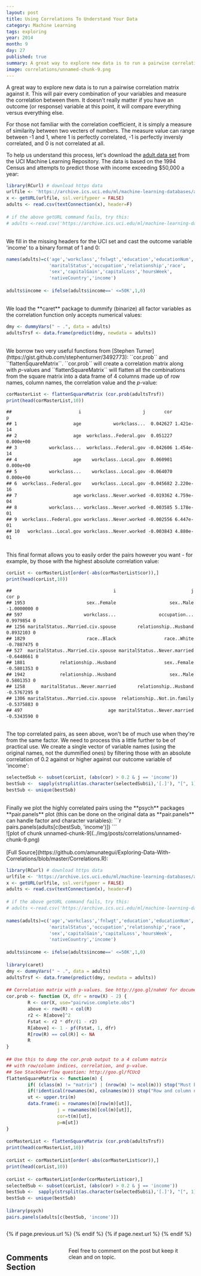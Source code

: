 ```yaml
---
layout: post
title: Using Correlations To Understand Your Data
category: Machine Learning
tags: exploring
year: 2014
month: 9
day: 27
published: true
summary: A great way to explore new data is to run a pairwise correlation matrix against it. This will pair every combination of your variables and measure the correlation between them.
image: correlations/unnamed-chunk-9.png
---
```


A great way to explore new data is to run a pairwise correlation matrix against it. This will pair every combination of your variables and measure the correlation between them. It doesn't really matter if you have an outcome (or response) variable at this point, it will compare everything versus everything else.

For those not familiar with the correlation coefficient, it is simply a measure of similarity between two vecters of numbers. The measure value can range between -1 and 1, where 1 is perfectly correlated, -1 is perfectly inversly correlated, and 0 is not correlated at all.  

To help us understand this process, let's download the [adult.data set](https://archive.ics.uci.edu/ml/datasets/Adult) from the UCI Machine Learning Repository. The data is based on the 1994 Census and attempts to predict those with income exceeding $50,000 a year:

```r
library(RCurl) # download https data
urlfile <- 'https://archive.ics.uci.edu/ml/machine-learning-databases/adult/adult.data'
x <- getURL(urlfile, ssl.verifypeer = FALSE)
adults <- read.csv(textConnection(x), header=F)

# if the above getURL command fails, try this:
# adults <-read.csv('https://archive.ics.uci.edu/ml/machine-learning-databases/adult/adult.data', header=F)
```
<BR>
We fill in the missing headers for the UCI set and cast the outcome variable 'income' to a binary format of 1 and 0:

```r
names(adults)=c('age','workclass','fnlwgt','education','educationNum',
                'maritalStatus','occupation','relationship','race',
                'sex','capitalGain','capitalLoss','hoursWeek',
                'nativeCountry','income')

adults$income <- ifelse(adults$income==' <=50K',1,0)
```
<BR>
We load the **caret** package to dummify (binarize) all factor variables as the correlation function only accepts numerical values:

```r
dmy <- dummyVars(" ~ .", data = adults)
adultsTrsf <- data.frame(predict(dmy, newdata = adults))
```
<BR>
We borrow two very useful functions from [Stephen Turner](https://gist.github.com/stephenturner/3492773): ``cor.prob`` and ``flattenSquareMatrix``. ``cor.prob`` will create a correlation matrix along with <i>p</i>-values and ``flattenSquareMatrix`` will flatten all the combinations from the square matrix into a data frame of 4 columns made up of row names, column names, the correlation value and the <i>p</i>-value:

```r
corMasterList <- flattenSquareMatrix (cor.prob(adultsTrsf))
print(head(corMasterList,10))
```

```
##                         i                       j       cor         p
## 1                     age            workclass...  0.042627 1.421e-14
## 2                     age  workclass..Federal.gov  0.051227 0.000e+00
## 3            workclass...  workclass..Federal.gov -0.042606 1.454e-14
## 4                     age    workclass..Local.gov  0.060901 0.000e+00
## 5            workclass...    workclass..Local.gov -0.064070 0.000e+00
## 6  workclass..Federal.gov    workclass..Local.gov -0.045682 2.220e-16
## 7                     age workclass..Never.worked -0.019362 4.759e-04
## 8            workclass... workclass..Never.worked -0.003585 5.178e-01
## 9  workclass..Federal.gov workclass..Never.worked -0.002556 6.447e-01
## 10   workclass..Local.gov workclass..Never.worked -0.003843 4.880e-01
```
<BR>
This final format allows you to easily order the pairs however you want - for example, by those with the highest absolute correlation value:

```r
corList <- corMasterList[order(-abs(corMasterList$cor)),]
print(head(corList,10))
```

```
##                                      i                            j        cor p
## 1953                       sex..Female                    sex..Male -1.0000000 0
## 597                       workclass...                occupation...  0.9979854 0
## 1256 maritalStatus..Married.civ.spouse        relationship..Husband  0.8932103 0
## 1829                       race..Black                  race..White -0.7887475 0
## 527  maritalStatus..Married.civ.spouse maritalStatus..Never.married -0.6448661 0
## 1881             relationship..Husband                  sex..Female -0.5801353 0
## 1942             relationship..Husband                    sex..Male  0.5801353 0
## 1258      maritalStatus..Never.married        relationship..Husband -0.5767295 0
## 1306 maritalStatus..Married.civ.spouse  relationship..Not.in.family -0.5375883 0
## 497                                age maritalStatus..Never.married -0.5343590 0
```
<BR>
The top correlated pairs, as seen above, won't be of much use when they're from the same factor. We need to process this a little further to be of practical use. We create a single vector of variable names (using the original names, not the dummified ones) by filtering those with an absolute correlation of 0.2 against or higher against our outcome variable of 'income':

```r
selectedSub <- subset(corList, (abs(cor) > 0.2 & j == 'income'))
bestSub <-  sapply(strsplit(as.character(selectedSub$i),'[.]'), "[", 1)
bestSub <- unique(bestSub)
```
<BR>
Finally we plot the highly correlated pairs using the **psych** packages **pair.panels** plot (this can be done on the original data as **pair.panels** can handle factor and character variables):
```r
pairs.panels(adults[c(bestSub, 'income')])
```
<BR>
![plot of chunk unnamed-chunk-9](../img/posts/correlations/unnamed-chunk-9.png) 
<BR><BR>
[Full Source](https://github.com/amunategui/Exploring-Data-With-Correlations/blob/master/Correlations.R):

```r
library(RCurl) # download https data
urlfile <- 'https://archive.ics.uci.edu/ml/machine-learning-databases/adult/adult.data'
x <- getURL(urlfile, ssl.verifypeer = FALSE)
adults <- read.csv(textConnection(x), header=F)

# if the above getURL command fails, try this:
# adults <-read.csv('https://archive.ics.uci.edu/ml/machine-learning-databases/adult/adult.data', header=F)

names(adults)=c('age','workclass','fnlwgt','education','educationNum',
                'maritalStatus','occupation','relationship','race',
                'sex','capitalGain','capitalLoss','hoursWeek',
                'nativeCountry','income')

adults$income <- ifelse(adults$income==' <=50K',1,0)

library(caret)
dmy <- dummyVars(" ~ .", data = adults)
adultsTrsf <- data.frame(predict(dmy, newdata = adults))

## Correlation matrix with p-values. See http://goo.gl/nahmV for documentation of this function
cor.prob <- function (X, dfr = nrow(X) - 2) {
        R <- cor(X, use="pairwise.complete.obs")
        above <- row(R) < col(R)
        r2 <- R[above]^2
        Fstat <- r2 * dfr/(1 - r2)
        R[above] <- 1 - pf(Fstat, 1, dfr)
        R[row(R) == col(R)] <- NA
        R
}
 
## Use this to dump the cor.prob output to a 4 column matrix
## with row/column indices, correlation, and p-value.
## See StackOverflow question: http://goo.gl/fCUcQ
flattenSquareMatrix <- function(m) {
        if( (class(m) != "matrix") | (nrow(m) != ncol(m))) stop("Must be a square matrix.")
        if(!identical(rownames(m), colnames(m))) stop("Row and column names must be equal.")
        ut <- upper.tri(m)
        data.frame(i = rownames(m)[row(m)[ut]],
                   j = rownames(m)[col(m)[ut]],
                   cor=t(m)[ut],
                   p=m[ut])
}

corMasterList <- flattenSquareMatrix (cor.prob(adultsTrsf))
print(head(corMasterList,10))

corList <- corMasterList[order(-abs(corMasterList$cor)),]
print(head(corList,10))

corList <- corMasterList[order(corMasterList$cor),]
selectedSub <- subset(corList, (abs(cor) > 0.2 & j == 'income'))
bestSub <-  sapply(strsplit(as.character(selectedSub$i),'[.]'), "[", 1)
bestSub <- unique(bestSub)

library(psych)
pairs.panels(adults[c(bestSub, 'income')])
```

<div class="row">   
    <div class="span9 column">
            <p class="pull-right">{% if page.previous.url %} <a href="{{page.previous.url}}" title="Previous Post: {{page.previous.title}}"><i class="icon-chevron-left"></i></a>   {% endif %}   {% if page.next.url %}    <a href="{{page.next.url}}" title="Next Post: {{page.next.title}}"><i class="icon-chevron-right"></i></a>   {% endif %} </p>  
    </div>
</div>

<div class="row">   
    <div class="span9 columns">    
        <h2>Comments Section</h2>
        <p>Feel free to comment on the post but keep it clean and on topic.</p> 
        <div id="disqus_thread"></div>
        <script type="text/javascript">
            /* * * CONFIGURATION VARIABLES: EDIT BEFORE PASTING INTO YOUR WEBPAGE * * */
            var disqus_shortname = 'amunategui'; // required: replace example with your forum shortname
            var disqus_identifier = '{{ page.url }}';
            var disqus_url = 'http://amunategui.github.com{{ page.url }}';
            
            /* * * DON'T EDIT BELOW THIS LINE * * */
            (function() {
                var dsq = document.createElement('script'); dsq.type = 'text/javascript'; dsq.async = true;
                dsq.src = 'http://' + disqus_shortname + '.disqus.com/embed.js';
                (document.getElementsByTagName('head')[0] || document.getElementsByTagName('body')[0]).appendChild(dsq);
            })();
        </script>
        <noscript>Please enable JavaScript to view the <a href="http://disqus.com/?ref_noscript">comments powered by Disqus.</a></noscript>
        <a href="http://disqus.com" class="dsq-brlink">blog comments powered by <span class="logo-disqus">Disqus</span></a>
    </div>
</div>
